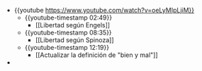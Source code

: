 - {{youtube https://www.youtube.com/watch?v=oeLyMIpLjiM}}
	- {{youtube-timestamp 02:49}}
		- [[Libertad según Engels]]
	- {{youtube-timestamp 08:35}}
		- [[Libertad según Spinoza]]
	- {{youtube-timestamp 12:19}}
		- [[Actualizar la definición de "bien y mal"]]
-